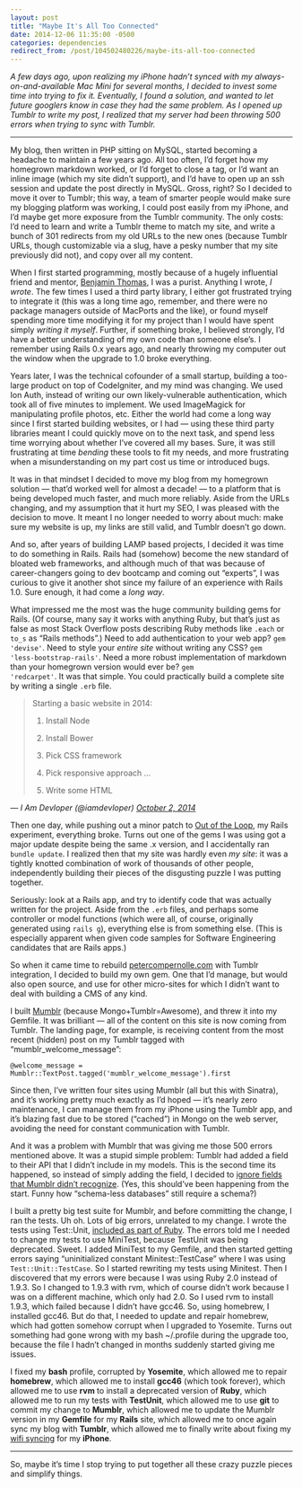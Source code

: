 ```yaml
---
layout: post
title: "Maybe It's All Too Connected"
date: 2014-12-06 11:35:00 -0500
categories: dependencies
redirect_from: /post/104502480226/maybe-its-all-too-connected
---
```


<em>A few days ago, upon realizing my iPhone hadn’t synced with my always-on-and-available Mac Mini for several months, I decided to invest some time into trying to fix it. Eventually, I found a solution, and wanted to let future googlers know in case they had the same problem. As I opened up Tumblr to write my post, I realized that my server had been throwing 500 errors when trying to sync with Tumblr.</em>

***

My blog, then written in PHP sitting on MySQL, started becoming a headache to maintain a few years ago. All too often, I’d forget how my homegrown markdown worked, or I’d forget to close a tag, or I’d want an inline image (which my site didn’t support), and I’d have to open up an ssh session and update the post directly in MySQL. Gross, right? So I decided to move it over to Tumblr; this way, a team of smarter people would make sure my blogging platform was working, I could post easily from my iPhone, and I’d maybe get more exposure from the Tumblr community. The only costs: I’d need to learn and write a Tumblr theme to match my site, and write a bunch of 301 redirects from my old URLs to the new ones (because Tumblr URLs, though customizable via a slug, have a pesky number that my site previously did not), and copy over all my content.

When I first started programming, mostly because of a hugely influential friend and mentor, <a href="http://bentomas.com">Benjamin Thomas</a>, I was a purist. Anything I wrote, <em>I wrote</em>. The few times I used a third party library, I either got frustrated trying to integrate it (this was a long time ago, remember, and there were no package managers outside of MacPorts and the like), or found myself spending more time modifying it for my project than I would have spent simply <em>writing it myself</em>. Further, if something broke, I believed strongly, I’d have a better understanding of my own code than someone else’s. I remember using Rails 0.x years ago, and nearly throwing my computer out the window when the upgrade to 1.0 broke everything.

Years later, I was the technical cofounder of a small startup, building a too-large product on top of CodeIgniter, and my mind was changing. We used Ion Auth, instead of writing our own likely-vulnerable authentication, which took all of five minutes to implement. We used ImageMagick for manipulating profile photos, etc. Either the world had come a long way since I first started building websites, or I had — using these third party libraries meant I could quickly move on to the next task, and spend less time worrying about whether I’ve covered all my bases. Sure, it was still frustrating at time <em>bending</em> these tools to fit my needs, and more frustrating when a misunderstanding on my part cost us time or introduced bugs.

It was in that mindset I decided to move my blog from my homegrown solution — that’d worked well for almost a decade! — to a platform that is being developed much faster, and much more reliably. Aside from the URLs changing, and my assumption that it hurt my SEO, I was pleased with the decision to move. It meant I no longer needed to worry about much: make sure my website is up, my links are still valid, and Tumblr doesn’t go down.

And so, after years of building LAMP based projects, I decided it was time to do something in Rails. Rails had (somehow) become the new standard of bloated web frameworks, and although much of that was because of career-changers going to dev bootcamp and coming out “experts”, I was curious to give it another shot since my failure of an experience with Rails 1.0. Sure enough, it had come a <em>long way</em>.

What impressed me the most was the huge community building gems for Rails. (Of course, many say it works with anything Ruby, but that’s just as false as most Stack Overflow posts describing Ruby methods like <code>.each</code> or <code>to_s</code> as “Rails methods”.) Need to add authentication to your web app? <code>gem 'devise'</code>. Need to style your <em>entire site</em> without writing any CSS? <code>gem 'less-bootstrap-rails'</code>. Need a more robust implementation of markdown than your homegrown version would ever be? <code>gem 'redcarpet'</code>. It was that simple. You could practically build a complete site by writing a single <code>.erb</code> file.

> Starting a basic website in 2014:
>
> 1. Install Node
> 2. Install Bower
> 3. Pick CSS framework
> 4. Pick responsive approach
> …
>
> 47. Write some HTML

<em>— I Am Devloper (@iamdevloper) <a href="https://twitter.com/iamdevloper/status/517616294909464576">October 2, 2014</a></em>

<script async src="//platform.twitter.com/widgets.js" charset="utf-8"></script>

Then one day, while pushing out a minor patch to <a href="http://ootheloop.com">Out of the Loop</a>, my Rails experiment, everything broke. Turns out one of the gems I was using got a major update despite being the same .x version, and I accidentally ran <code>bundle update</code>. I realized then that my site was hardly even <em>my site</em>: it was a tightly knotted combination of work of thousands of other people, independently building their pieces of the disgusting puzzle I was putting together.

Seriously: look at a Rails app, and try to identify code that was actually written for the project. Aside from the <code>.erb</code> files, and perhaps some controller or model functions (which were all, of course, originally generated using <code>rails g</code>), everything else is from something else. (This is especially apparent when given code samples for Software Engineering candidates that are Rails apps.)

So when it came time to rebuild <a href="http://petercompernolle.com">petercompernolle.com</a> with Tumblr integration, I decided to build my own gem. One that I’d manage, but would also open source, and use for other micro-sites for which I didn’t want to deal with building a CMS of any kind.

I built <a href="http://petercompernolle.com/projects/mumblr">Mumblr</a> (because Mongo+Tumblr=Awesome), and threw it into my Gemfile. It was brilliant — all of the content on this site is now coming from Tumblr. The landing page, for example, is receiving content from the most recent (hidden) post on my Tumblr tagged with “mumblr_welcome_message”:

```
@welcome_message = Mumblr::TextPost.tagged('mumblr_welcome_message').first
```

Since then, I’ve written four sites using Mumblr (all but this with Sinatra), and it’s working pretty much exactly as I’d hoped — it’s nearly zero maintenance, I can manage them from my iPhone using the Tumblr app, and it’s blazing fast due to be stored (“cached”) in Mongo on the web server, avoiding the need for constant communication with Tumblr.

And it was a problem with Mumblr that was giving me those 500 errors mentioned above. It was a stupid simple problem: Tumblr had added a field to their API that I didn’t include in my models. This is the second time its happened, so instead of simply adding the field, I decided to <a href="https://github.com/thelowlypeon/mumblr/commit/da5c90452793586f7259ea7c98d18921bfcfa033">ignore fields that Mumblr didn’t recognize</a>. (Yes, this should’ve been happening from the start. Funny how “schema-less databases” still require a schema?)

I built a pretty big test suite for Mumblr, and before committing the change, I ran the tests. Uh oh. Lots of big errors, unrelated to my change. I wrote the tests using Test::Unit, <a href="http://www.ruby-doc.org/stdlib-2.1.5/libdoc/test/unit/rdoc/Test/Unit.html">included as part of Ruby</a>. The errors told me I needed to change my tests to use MiniTest, because TestUnit was being deprecated. Sweet. I added MiniTest to my Gemfile, and then started getting errors saying “uninitialized constant Minitest::TestCase” where I was using <code>Test::Unit::TestCase</code>. So I started rewriting my tests using Minitest. Then I discovered that my errors were because I was using Ruby 2.0 instead of 1.9.3. So I changed to 1.9.3 with rvm, which of course didn’t work because I was on a different machine, which only had 2.0. So I used rvm to install 1.9.3, which failed because I didn’t have gcc46. So, using homebrew, I installed gcc46. But do that, I needed to update and repair homebrew, which had gotten somehow corrupt when I upgraded to Yosemite. Turns out something had gone wrong with my bash ~/.profile during the upgrade too, because the file I hadn’t changed in months suddenly started giving me issues.

I fixed my <strong>bash</strong> profile, corrupted by <strong>Yosemite</strong>, which allowed me to repair <strong>homebrew</strong>, which allowed me to install <strong>gcc46</strong> (which took forever), which allowed me to use <strong>rvm</strong> to install a deprecated version of <strong>Ruby</strong>, which allowed me to run my tests with <strong>TestUnit</strong>, which allowed me to use <strong>git</strong> to commit my change to <strong>Mumblr</strong>, which allowed me to update the Mumblr version in my <strong>Gemfile</strong> for my <strong>Rails</strong> site, which allowed me to once again sync my blog with <strong>Tumblr</strong>, which allowed me to finally write about fixing my <a href="http://petercompernolle.com/104384206711/itunes-wifi-sync-failing-to-connect">wifi syncing</a> for my <strong>iPhone</strong>.

<hr>So, maybe it’s time I stop trying to put together all these crazy puzzle pieces and simplify things.
